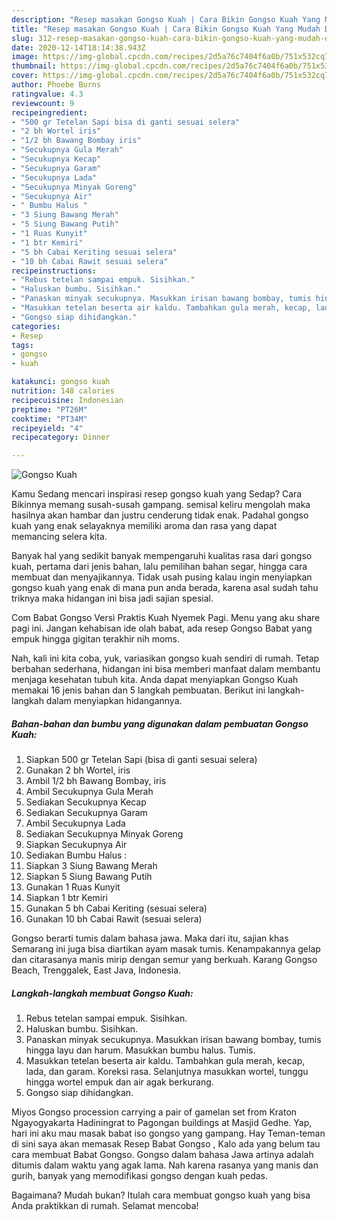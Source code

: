 ```yaml
---
description: "Resep masakan Gongso Kuah | Cara Bikin Gongso Kuah Yang Mudah Dan Praktis"
title: "Resep masakan Gongso Kuah | Cara Bikin Gongso Kuah Yang Mudah Dan Praktis"
slug: 312-resep-masakan-gongso-kuah-cara-bikin-gongso-kuah-yang-mudah-dan-praktis
date: 2020-12-14T18:14:38.943Z
image: https://img-global.cpcdn.com/recipes/2d5a76c7404f6a0b/751x532cq70/gongso-kuah-foto-resep-utama.jpg
thumbnail: https://img-global.cpcdn.com/recipes/2d5a76c7404f6a0b/751x532cq70/gongso-kuah-foto-resep-utama.jpg
cover: https://img-global.cpcdn.com/recipes/2d5a76c7404f6a0b/751x532cq70/gongso-kuah-foto-resep-utama.jpg
author: Phoebe Burns
ratingvalue: 4.3
reviewcount: 9
recipeingredient:
- "500 gr Tetelan Sapi bisa di ganti sesuai selera"
- "2 bh Wortel iris"
- "1/2 bh Bawang Bombay iris"
- "Secukupnya Gula Merah"
- "Secukupnya Kecap"
- "Secukupnya Garam"
- "Secukupnya Lada"
- "Secukupnya Minyak Goreng"
- "Secukupnya Air"
- " Bumbu Halus "
- "3 Siung Bawang Merah"
- "5 Siung Bawang Putih"
- "1 Ruas Kunyit"
- "1 btr Kemiri"
- "5 bh Cabai Keriting sesuai selera"
- "10 bh Cabai Rawit sesuai selera"
recipeinstructions:
- "Rebus tetelan sampai empuk. Sisihkan."
- "Haluskan bumbu. Sisihkan."
- "Panaskan minyak secukupnya. Masukkan irisan bawang bombay, tumis hingga layu dan harum. Masukkan bumbu halus. Tumis."
- "Masukkan tetelan beserta air kaldu. Tambahkan gula merah, kecap, lada, dan garam. Koreksi rasa. Selanjutnya masukkan wortel, tunggu hingga wortel empuk dan air agak berkurang."
- "Gongso siap dihidangkan."
categories:
- Resep
tags:
- gongso
- kuah

katakunci: gongso kuah 
nutrition: 148 calories
recipecuisine: Indonesian
preptime: "PT26M"
cooktime: "PT34M"
recipeyield: "4"
recipecategory: Dinner

---
```



![Gongso Kuah](https://img-global.cpcdn.com/recipes/2d5a76c7404f6a0b/751x532cq70/gongso-kuah-foto-resep-utama.jpg)

Kamu Sedang mencari inspirasi resep gongso kuah yang Sedap? Cara Bikinnya memang susah-susah gampang. semisal keliru mengolah maka hasilnya akan hambar dan justru cenderung tidak enak. Padahal gongso kuah yang enak selayaknya memiliki aroma dan rasa yang dapat memancing selera kita.

Banyak hal yang sedikit banyak mempengaruhi kualitas rasa dari gongso kuah, pertama dari jenis bahan, lalu pemilihan bahan segar, hingga cara membuat dan menyajikannya. Tidak usah pusing kalau ingin menyiapkan gongso kuah yang enak di mana pun anda berada, karena asal sudah tahu triknya maka hidangan ini bisa jadi sajian spesial.

Com Babat Gongso Versi Praktis Kuah Nyemek Pagi. Menu yang aku share pagi ini. Jangan kehabisan ide olah babat, ada resep Gongso Babat yang empuk hingga gigitan terakhir nih moms.


Nah, kali ini kita coba, yuk, variasikan gongso kuah sendiri di rumah. Tetap berbahan sederhana, hidangan ini bisa memberi manfaat dalam membantu menjaga kesehatan tubuh kita. Anda dapat menyiapkan Gongso Kuah memakai 16 jenis bahan dan 5 langkah pembuatan. Berikut ini langkah-langkah dalam menyiapkan hidangannya.

<!--inarticleads1-->

##### Bahan-bahan dan bumbu yang digunakan dalam pembuatan Gongso Kuah:

1. Siapkan 500 gr Tetelan Sapi (bisa di ganti sesuai selera)
1. Gunakan 2 bh Wortel, iris
1. Ambil 1/2 bh Bawang Bombay, iris
1. Ambil Secukupnya Gula Merah
1. Sediakan Secukupnya Kecap
1. Sediakan Secukupnya Garam
1. Ambil Secukupnya Lada
1. Sediakan Secukupnya Minyak Goreng
1. Siapkan Secukupnya Air
1. Sediakan  Bumbu Halus :
1. Siapkan 3 Siung Bawang Merah
1. Siapkan 5 Siung Bawang Putih
1. Gunakan 1 Ruas Kunyit
1. Siapkan 1 btr Kemiri
1. Gunakan 5 bh Cabai Keriting (sesuai selera)
1. Gunakan 10 bh Cabai Rawit (sesuai selera)


Gongso berarti tumis dalam bahasa jawa. Maka dari itu, sajian khas Semarang ini juga bisa diartikan ayam masak tumis. Kenampakannya gelap dan citarasanya manis mirip dengan semur yang berkuah. Karang Gongso Beach, Trenggalek, East Java, Indonesia. 

<!--inarticleads2-->

##### Langkah-langkah membuat Gongso Kuah:

1. Rebus tetelan sampai empuk. Sisihkan.
1. Haluskan bumbu. Sisihkan.
1. Panaskan minyak secukupnya. Masukkan irisan bawang bombay, tumis hingga layu dan harum. Masukkan bumbu halus. Tumis.
1. Masukkan tetelan beserta air kaldu. Tambahkan gula merah, kecap, lada, dan garam. Koreksi rasa. Selanjutnya masukkan wortel, tunggu hingga wortel empuk dan air agak berkurang.
1. Gongso siap dihidangkan.


Miyos Gongso procession carrying a pair of gamelan set from Kraton Ngayogyakarta Hadiningrat to Pagongan buildings at Masjid Gedhe. Yap, hari ini aku mau masak babat iso gongso yang gampang. Hay Teman-teman di sini saya akan memasak Resep Babat Gongso , Kalo ada yang belum tau cara membuat Babat Gongso. Gongso dalam bahasa Jawa artinya adalah ditumis dalam waktu yang agak lama. Nah karena rasanya yang manis dan gurih, banyak yang memodifikasi gongso dengan kuah pedas. 

Bagaimana? Mudah bukan? Itulah cara membuat gongso kuah yang bisa Anda praktikkan di rumah. Selamat mencoba!
